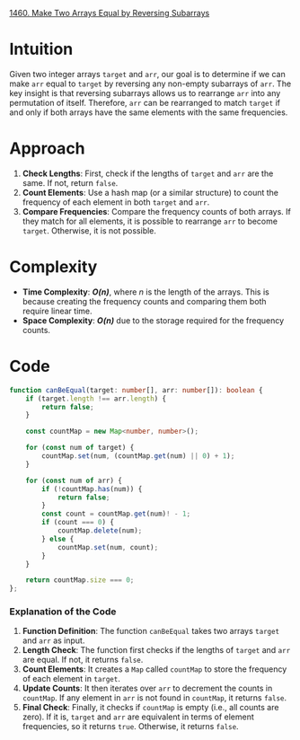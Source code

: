 [1460. Make Two Arrays Equal by Reversing Subarrays](https://leetcode.com/problems/make-two-arrays-equal-by-reversing-subarrays/)

# Intuition

Given two integer arrays `target` and `arr`, our goal is to determine if we can make `arr` equal to `target` by reversing any non-empty subarrays of `arr`. The key insight is that reversing subarrays allows us to rearrange `arr` into any permutation of itself. Therefore, `arr` can be rearranged to match `target` if and only if both arrays have the same elements with the same frequencies.

# Approach

1. **Check Lengths**: First, check if the lengths of `target` and `arr` are the same. If not, return `false`.
2. **Count Elements**: Use a hash map (or a similar structure) to count the frequency of each element in both `target` and `arr`.
3. **Compare Frequencies**: Compare the frequency counts of both arrays. If they match for all elements, it is possible to rearrange `arr` to become `target`. Otherwise, it is not possible.

# Complexity

- **Time Complexity**: ***O(n)***, where *n* is the length of the arrays. This is because creating the frequency counts and comparing them both require linear time.
- **Space Complexity**: ***O(n)*** due to the storage required for the frequency counts.

# Code

```typescript
function canBeEqual(target: number[], arr: number[]): boolean {
    if (target.length !== arr.length) {
        return false;
    }

    const countMap = new Map<number, number>();

    for (const num of target) {
        countMap.set(num, (countMap.get(num) || 0) + 1);
    }

    for (const num of arr) {
        if (!countMap.has(num)) {
            return false;
        }
        const count = countMap.get(num)! - 1;
        if (count === 0) {
            countMap.delete(num);
        } else {
            countMap.set(num, count);
        }
    }

    return countMap.size === 0;
};

```

### Explanation of the Code

1. **Function Definition**: The function `canBeEqual` takes two arrays `target` and `arr` as input.
2. **Length Check**: The function first checks if the lengths of `target` and `arr` are equal. If not, it returns `false`.
3. **Count Elements**: It creates a `Map` called `countMap` to store the frequency of each element in `target`.
4. **Update Counts**: It then iterates over `arr` to decrement the counts in `countMap`. If any element in `arr` is not found in `countMap`, it returns `false`.
5. **Final Check**: Finally, it checks if `countMap` is empty (i.e., all counts are zero). If it is, `target` and `arr` are equivalent in terms of element frequencies, so it returns `true`. Otherwise, it returns `false`.